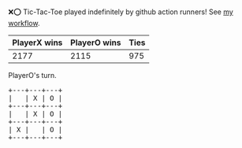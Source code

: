 :x::o: Tic-Tac-Toe played indefinitely by github action runners! See [my workflow](.github/workflows/play.yaml).

|PlayerX wins|PlayerO wins|Ties|
|-|-|-|
|2177|2115|975|

PlayerO's turn.

<pre>
+---+---+---+
|   | X | O |
+---+---+---+
|   | X | O |
+---+---+---+
| X |   | O |
+---+---+---+
</pre>